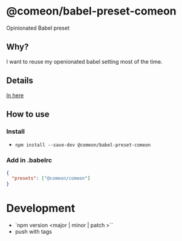 # @comeon/babel-preset-comeon
Opinionated Babel preset

## Why?
I want to reuse my openionated babel setting most of the time.

## Details
[In here](index.js)
## How to use

### Install
- `npm install --save-dev @comeon/babel-preset-comeon`

### Add in .babelrc
```json
{
  "presets": ["@comeon/comeon"]
}
```

# Development

- `npm version <major | minor | patch >``
- push with tags